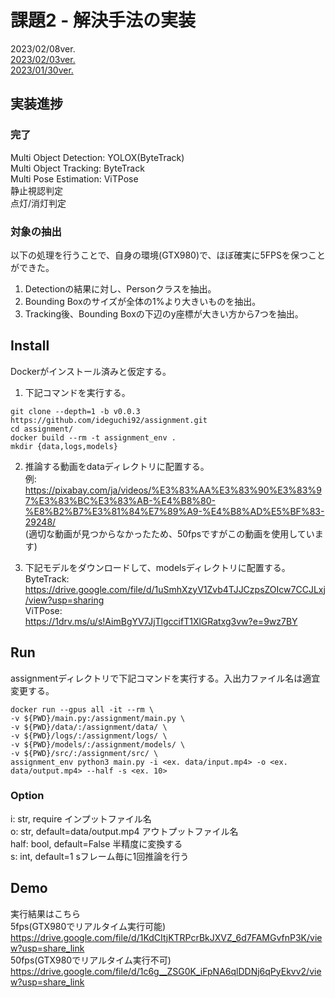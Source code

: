 # 課題2 - 解決手法の実装

2023/02/08ver.  
[2023/02/03ver.](https://github.com/ideguchi92/assignment/tree/v0.0.2)  
[2023/01/30ver.](https://github.com/ideguchi92/assignment/tree/v0.0.1)

## 実装進捗

### 完了

  Multi Object Detection: YOLOX(ByteTrack)  
  Multi Object Tracking: ByteTrack  
  Multi Pose Estimation: ViTPose  
  静止視認判定    
  点灯/消灯判定

### 対象の抽出

以下の処理を行うことで、自身の環境(GTX980)で、ほぼ確実に5FPSを保つことができた。
1. Detectionの結果に対し、Personクラスを抽出。
1. Bounding Boxのサイズが全体の1%より大きいものを抽出。
1. Tracking後、Bounding Boxの下辺のy座標が大きい方から7つを抽出。

## Install

Dockerがインストール済みと仮定する。
1. 下記コマンドを実行する。
  ```shell
  git clone --depth=1 -b v0.0.3 https://github.com/ideguchi92/assignment.git
  cd assignment/
  docker build --rm -t assignment_env .
  mkdir {data,logs,models}
  ```

2. 推論する動画をdataディレクトリに配置する。  
  例:  
  https://pixabay.com/ja/videos/%E3%83%AA%E3%83%90%E3%83%97%E3%83%BC%E3%83%AB-%E4%B8%80-%E8%B2%B7%E3%81%84%E7%89%A9-%E4%B8%AD%E5%BF%83-29248/  
  (適切な動画が見つからなかったため、50fpsですがこの動画を使用しています)

3. 下記モデルをダウンロードして、modelsディレクトリに配置する。  
  ByteTrack:  
  https://drive.google.com/file/d/1uSmhXzyV1Zvb4TJJCzpsZOIcw7CCJLxj/view?usp=sharing  
  ViTPose:  
  https://1drv.ms/u/s!AimBgYV7JjTlgccifT1XlGRatxg3vw?e=9wz7BY

## Run

assignmentディレクトリで下記コマンドを実行する。入出力ファイル名は適宜変更する。
```shell
docker run --gpus all -it --rm \
-v ${PWD}/main.py:/assignment/main.py \
-v ${PWD}/data/:/assignment/data/ \
-v ${PWD}/logs/:/assignment/logs/ \
-v ${PWD}/models/:/assignment/models/ \
-v ${PWD}/src/:/assignment/src/ \
assignment_env python3 main.py -i <ex. data/input.mp4> -o <ex. data/output.mp4> --half -s <ex. 10>
```

### Option

i: str, require インプットファイル名  
o: str, default=data/output.mp4 アウトプットファイル名  
half: bool, default=False 半精度に変換する  
s: int, default=1 sフレーム毎に1回推論を行う

## Demo

実行結果はこちら  
5fps(GTX980でリアルタイム実行可能)  
https://drive.google.com/file/d/1KdCItjKTRPcrBkJXVZ_6d7FAMGvfnP3K/view?usp=share_link  
50fps(GTX980でリアルタイム実行不可)  
https://drive.google.com/file/d/1c6g__ZSG0K_iFpNA6qlDDNj6qPyEkvv2/view?usp=share_link
